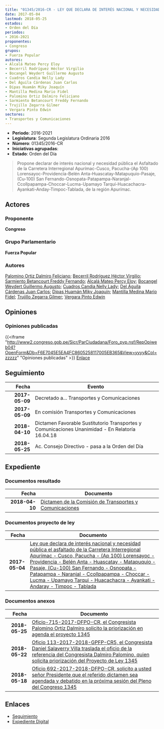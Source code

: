 ```yaml
---
title: "01345/2016-CR - LEY QUE DECLARA DE INTERÉS NACIONAL Y NECESIDAD PÚBLICA EL ASFALTADO DE LA CARRETERA INTERREGIONAL APURÍMAC-CUSCO, PACUCHA-(AP100) LORENSAYOC-PROVIDENCIA-BELÉN ANTA-HUASCATAY-MATAPUQUIO-PASAJE, (CU-100) SAN FERNANDO-OSNOPATA-PATAPAMPA-NARANJAL-CCOLLPAPAMPA-CHOCCAR-LUCMA-UPAMAYO TARQUI-HUACACHACRA-AYANKATI-ANDARAY-TIMPOC-TABLADA"
date: 2017-05-04
lastmod: 2018-05-25
estados:
- Orden del Día
periodos:
- 2016-2021
proponentes:
- Congreso
grupos:
- Fuerza Popular
autores:
- Alcalá Mateo Percy Eloy
- Becerril Rodríguez Héctor Virgilio
- Bocangel Weydert Guillermo Augusto
- Cuadros Candia Nelly Lady
- Del Águila Cárdenas Juan Carlos
- Dipas Huamán Miky Joaquín
- Mantilla Medina Mario Fidel
- Palomino Ortiz Dalmiro Feliciano
- Sarmiento Betancourt Freddy Fernando
- Trujillo Zegarra Gilmer
- Vergara Pinto Edwin
sectores:
- Transportes y Comunicaciones
---
```

- **Periodo**: 2016-2021
- **Legislatura**: Segunda Legislatura Ordinaria 2016
- **Número**: 01345/2016-CR
- **Iniciativas agrupadas**: 
- **Estado**: Orden del Día

> Propone declarar de interés nacional y necesidad pública el Asfaltado de la Carretera Interregional Apurímac-Cusco, Pacucha-(Ap 100) Lorensayoc-Providencia-Belén Anta-Huascatay-Matapuquio-Pasaje, (Cu-100) San Fernando-Osnopata-Patapampa-Naranjal-Ccollpapampa-Choccar-Lucma-Upamayo Tarquí-Huacachacra-Ayankati-Anday-Timpoc-Tablada, de la región Apurímac.


## Actores

### Proponente

**Congreso**

### Grupo Parlamentario

**Fuerza Popular**

### Autores

[Palomino Ortiz Dalmiro Feliciano](mailto:mailto:dfpalomino@congreso.gob.pe); [Becerril Rodríguez Héctor Virgilio](mailto:mailto:hbecerril@congreso.gob.pe); [Sarmiento Betancourt Freddy Fernando](mailto:mailto:fsarmiento@congreso.gob.pe); [Alcalá Mateo Percy Eloy](mailto:mailto:palcala@congreso.gob.pe); [Bocangel Weydert Guillermo Augusto](mailto:mailto:gbocangel@congreso.gob.pe); [Cuadros Candia Nelly Lady](mailto:mailto:ncuadros@congreso.gob.pe); [Del Águila Cárdenas Juan Carlos](mailto:mailto:jdelaguila@congreso.gob.pe); [Dipas Huamán Miky Joaquín](mailto:mailto:mdipas@congreso.gob.pe); [Mantilla Medina Mario Fidel](mailto:mailto:mmantilla@congreso.gob.pe); [Trujillo Zegarra Gilmer](mailto:mailto:gtrujilloz@congreso.gob.pe); [Vergara Pinto Edwin](mailto:mailto:evergara@congreso.gob.pe)

## Opiniones

### Opiniones publicadas

{{<iframe "http://www2.congreso.gob.pe/Sicr/ParCiudadana/Foro_pvp.nsf/RepOpiweb04?OpenForm&Db=F6E7045E5EA4FC8605258117005EB365&View=yyyy&Col=zzzzz" "Opiniones publicadas" >}}
[Enlace](http://www2.congreso.gob.pe/Sicr/ParCiudadana/Foro_pvp.nsf/RepOpiweb04?OpenForm&Db=F6E7045E5EA4FC8605258117005EB365&View=yyyy&Col=zzzzz)


## Seguimiento

| Fecha | Evento |
|------:|--------|
| **2017-05-09** | Decretado a... Transportes y Comunicaciones |
| **2017-05-09** | En comisión Transportes y Comunicaciones |
| **2018-04-10** | Dictamen Favorable Sustitutorio Transportes y Comunicaciones Unanimidad - En Relatoría 16.04.18 |
| **2018-05-25** | Ac. Consejo Directivo - pasa a la Orden del Día |

## Expediente

### Documentos resultado

| Fecha | Documento |
|------:|-----------|
| **2018-04-10** | [Dictamen de la Comisión de Transportes y Comunicaciones](http://www.leyes.congreso.gob.pe/Documentos/2016_2021/Dictamenes/Proyectos_de_Ley/01345DC23MAY20180410.pdf) |

### Documentos proyecto de ley

| Fecha | Documento |
|------:|-----------|
| **2017-05-04** | [Ley que declara de interés nacional y necesidad pública el asfaltado de la Carretera Interregional Apurímac - Cusco, Pacucha - (Ap 100) Lorensayoc - Providencia - Belén Anta - Huascatay - Matapuquio - Pasaje, (Cu-100) San Fernando - Osnopata - Patapampa - Naranjal - Ccollpapampa - Choccar - Lucma - Upamayo Tarqui - Huacachacra - Ayankati - Andaray - Timpoc - Tablada](http://www.leyes.congreso.gob.pe/Documentos/2016_2021/Proyectos_de_Ley_y_de_Resoluciones_Legislativas/PL0134520170504.PDF) |

### Documentos anexos

| Fecha | Documento |
|------:|-----------|
| **2018-05-25** | [Oficio-715-2017-DFPO-CR, el Congresista Palomino Ortíz Dalmiro solicito la priorización en agenda el proyecto 1345](http://www.leyes.congreso.gob.pe/Documentos/2016_2021/Oficios/Congresistas/OFICIO-715-2017-2018-DFPO-CR.pdf) |
| **2018-05-22** | [Oficio 113-2017-2018-GPFP-CR5, el Congresista Daniel Salaverry Villa traslada el oficio de la referencia del Congresista Dalmiro Palomino, quien solicita priorización del Proyecto de Ley 1345](http://www.leyes.congreso.gob.pe/Documentos/2016_2021/Oficios/Grupos_Parlamentarios/OFICIO-113-2017-2018-GPFP-CR.pdf) |
| **2018-05-18** | [Oficio 692-2017-2018-DFPO-CR, solicito a usted señor Presidente que el referido dictamen sea agendada y debatido en la próxima sesión del Pleno del Congreso 1345](http://www.leyes.congreso.gob.pe/Documentos/2016_2021/Oficios/Congresistas/OFICIO-691-2017-2018-DFPO-CR.pdf) |

## Enlaces

- [Seguimiento](http://www2.congreso.gob.pe/Sicr/TraDocEstProc/CLProLey2016.nsf/f7fff46988ca05b1052578e100829cc7/d11963dc551ceca00525811700527324?OpenDocument)
- [Expediente Digital](http://www2.congreso.gob.pe/Sicr/TraDocEstProc/Expvirt_2011.nsf/visbusqptramdoc1621/01345?opendocument)

